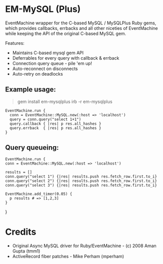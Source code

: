 # EM-MySQL (Plus)

EventMachine wrapper for the C-based MySQL / MySQLPlus Ruby gems, which provides
callbacks, errbacks and all other niceties of EventMachine while keeping the API
of the original C-based MySQL gem.

Features:

 * Maintains C-based mysql gem API
 * Deferrables for every query with callback & errback
 * Connection query queue - pile 'em up!
 * Auto-reconnect on disconnects
 * Auto-retry on deadlocks

## Example usage:
   > gem install em-mysqlplus
   > irb -r em-mysqlplus

    EventMachine.run {
      conn = EventMachine::MySQL.new(:host => 'localhost')
      query = conn.query("select 1+1")
      query.callback { |res| p res.all_hashes }
      query.errback  { |res| p res.all_hashes }
    }

## Query queueing:

    EventMachine.run {
    conn = EventMachine::MySQL.new(:host => 'localhost')

    results = []
    conn.query("select 1") {|res| results.push res.fetch_row.first.to_i}
    conn.query("select 2") {|res| results.push res.fetch_row.first.to_i}
    conn.query("select 3") {|res| results.push res.fetch_row.first.to_i}

    EventMachine.add_timer(0.05) {
      p results # => [1,2,3]
    }
  }

# Credits

 * Original Async MySQL driver for Ruby/EventMachine - (c) 2008 Aman Gupta (tmm1)
 * ActiveRecord fiber patches - Mike Perham (mperham)